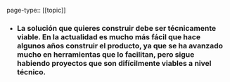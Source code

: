 page-type:: [[topic]]
- ### La solución que quieres construir debe ser técnicamente viable. En la actualidad es mucho más fácil que hace algunos años construir el producto, ya que se ha avanzado mucho en herramientas que lo facilitan, pero sigue habiendo proyectos que son difícilmente viables a nivel técnico.



